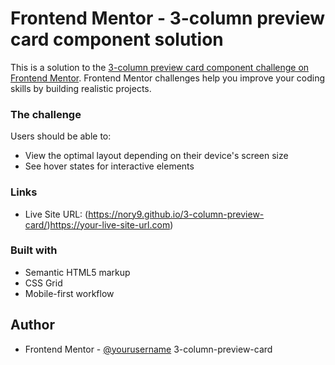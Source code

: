 # Frontend Mentor - 3-column preview card component solution

This is a solution to the [3-column preview card component challenge on Frontend Mentor](https://www.frontendmentor.io/challenges/3column-preview-card-component-pH92eAR2-). Frontend Mentor challenges help you improve your coding skills by building realistic projects. 

### The challenge

Users should be able to:

- View the optimal layout depending on their device's screen size
- See hover states for interactive elements

### Links

- Live Site URL: (https://nory9.github.io/3-column-preview-card/)https://your-live-site-url.com)


### Built with
- Semantic HTML5 markup
- CSS Grid
- Mobile-first workflow

## Author
- Frontend Mentor - [@yourusername](https://www.frontendmentor.io/profile/Nory9)
 3-column-preview-card
